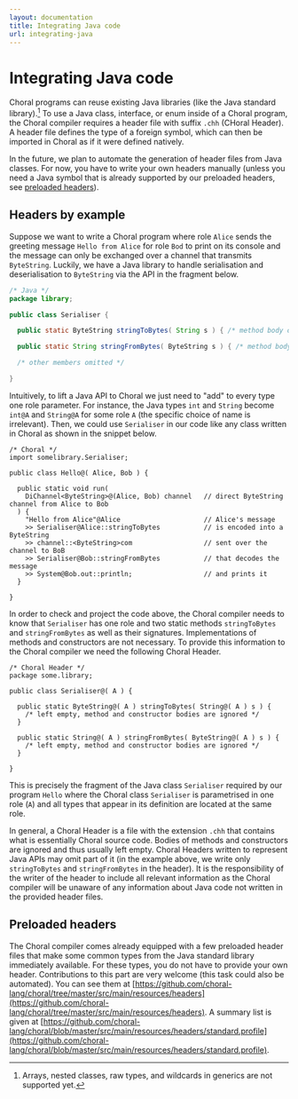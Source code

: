 ```yaml
---
layout: documentation
title: Integrating Java code
url: integrating-java
---
```


# Integrating Java code

Choral programs can reuse existing Java libraries (like the Java standard library).[^java-unsupported]
To use a Java class, interface, or enum inside of a Choral program, the Choral compiler requires a header file with suffix `.chh` (CHoral Header).
A header file defines the type of a foreign symbol, which can then be imported in Choral as if it were defined natively.

In the future, we plan to automate the generation of header files from Java classes. For now, you have to write your own headers manually (unless you need a Java symbol that is already supported by our preloaded headers, see [preloaded headers](#preloaded-headers)).

## Headers by example

Suppose we want to write a Choral program where role `Alice` sends the greeting message `Hello from Alice` for role `Bod` to print on its console and the message can only be exchanged over a channel that transmits `ByteString`. Luckily, we have a Java library to handle serialisation and deserialisation to `ByteString` via the API in the fragment below.
```java
/* Java */
package library;

public class Serialiser {

  public static ByteString stringToBytes( String s ) { /* method body omitted */ }

  public static String stringFromBytes( ByteString s ) { /* method body omitted */ }

  /* other members omitted */

}
```
Intuitively, to lift a Java API to Choral we just need to "add" to every type one role parameter. For instance, the Java types `int` and `String` become `int@A` and `String@A` for some role `A` (the specific choice of name is irrelevant). Then, we could use `Serialiser` in our code like any class written in Choral as shown in the snippet below.
```choral
/* Choral */
import somelibrary.Serialiser;

public class Hello@( Alice, Bob ) {

  public static void run( 
    DiChannel<ByteString>@(Alice, Bob) channel   // direct ByteString channel from Alice to Bob
  ) {
    "Hello from Alice"@Alice                     // Alice's message
    >> Serialiser@Alice::stringToBytes           // is encoded into a ByteString
    >> channel::<ByteString>com                  // sent over the channel to BoB
    >> Serialiser@Bob::stringFromBytes           // that decodes the message
    >> System@Bob.out::println;                  // and prints it
  }

}
```
In order to check and project the code above, the Choral compiler needs to know that `Serialiser` has one role and two static methods `stringToBytes` and `stringFromBytes` as well as their signatures. Implementations of methods and constructors are not necessary.  To provide this information to the Choral compiler we need the following Choral Header.
```choral
/* Choral Header */
package some.library;

public class Serialiser@( A ) {

  public static ByteString@( A ) stringToBytes( String@( A ) s ) { 
    /* left empty, method and constructor bodies are ignored */
  }

  public static String@( A ) stringFromBytes( ByteString@( A ) s ) { 
    /* left empty, method and constructor bodies are ignored */
  }

}
```
This is precisely the fragment of the Java class `Serialiser` required by our program `Hello` where the Choral class `Serialiser` is parametrised in one role (`A`) and all types that appear in its definition are located at the same role. 

In general, a Choral Header is a file with the extension `.chh` that contains what is essentially Choral source code. Bodies of methods and constructors are ignored and thus usually left empty. 
Choral Headers written to represent Java APIs may omit part of it (in the example above, we write only `stringToBytes` and `stringFromBytes` in the header). 
It is the responsibility of the writer of the header to include all relevant information as the Choral compiler will be unaware of any information about Java code not written in the provided header files.

## Preloaded headers

The Choral compiler comes already equipped with a few preloaded header files that make some common types from the Java standard library immediately available. For these types, you do not have to provide your own header. Contributions to this part are very welcome (this task could also be automated). You can see them at [https://github.com/choral-lang/choral/tree/master/src/main/resources/headers](https://github.com/choral-lang/choral/tree/master/src/main/resources/headers). A summary list is given at [https://github.com/choral-lang/choral/blob/master/src/main/resources/headers/standard.profile](https://github.com/choral-lang/choral/blob/master/src/main/resources/headers/standard.profile).


[^java-unsupported]: Arrays, nested classes, raw types, and wildcards in generics are not supported yet.